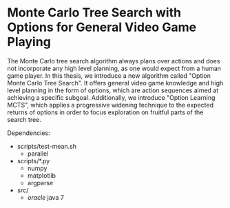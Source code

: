 Monte Carlo Tree Search with Options for General Video Game Playing	
===================================================================

The Monte Carlo tree search algorithm always plans over actions and does not
incorporate any high level planning, as one would expect from a human game
player. In this thesis, we introduce a new algorithm called "Option Monte Carlo
Tree Search". It offers general video game knowledge and high level planning in
the form of options, which are action sequences aimed at achieving a specific
subgoal. Additionally, we introduce "Option Learning MCTS", which applies a
progressive widening technique to the expected returns of options in order to
focus exploration on fruitful parts of the search tree.

Dependencies: 

- scripts/test-mean.sh 
	- parallel
- scripts/\*.py
	- numpy
	- matplotlib
	- argparse
- src/
	- *oracle* java 7
